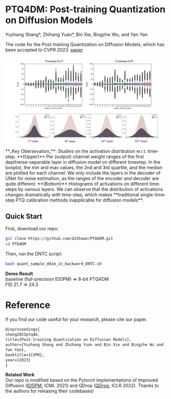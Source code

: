 # PTQ4DM: Post-training Quantization on Diffusion Models    
Yuzhang Shang*, Zhihang Yuan*, Bin Xie, Bingzhe Wu, and Yan Yan    

The code for the Post-training Quantization on Diffusion Models, which has been accepted to CVPR 2023. [paper](https://arxiv.org/abs/2211.15736)

<img src="activation_hist.png" width="700">    
**_Key Obersevation_**: Studies on the activation distribution w.r.t. time-step. **(Upper)** Per (output) channel weight ranges of the first depthwise-separable layer in diffusion model on different timestep. In the boxplot, the min and max values, the 2nd and 3rd quartile, and the median are plotted for each channel. We only include the layers in the decoder of UNet for noise estimation, as the ranges of the encoder and decoder are quite different. **(Bottom)** Histograms of activations on different time-steps by various layers. We can observe that the distribution of activations changes dramatically with time-step, which makes **traditional single-time-step PTQ calibration methods inapplicable for diffusion models**.

## Quick Start
First, download our repo:
```bash
git clone https://github.com/42Shawn/PTQ4DM.git
cd PTQ4DM
```
Then, run the DNTC script:
```bash
bash quant_sample_ddim_in_backword_DNTC.sh
```

**Demo Result**   
baseline (full-precision IDDPM) => 8-bit PTQ4DM    
           FID 21.7 => 24.3

# Reference
If you find our code useful for your research, please cite our paper.
```
@inproceedings{
shang2023ptqdm,
title={Post-training Quantization on Diffusion Models},
author={Yuzhang Shang and Zhihang Yuan and Bin Xie and Bingzhe Wu and Yan Yan},
booktitle={CVPR},
year={2023}
}
```

**Related Work**    
Our repo is modified based on the Pytorch implementations of Improved Diffusion ([IDDPM](https://github.com/openai/improved-diffusion), ICML 2021) and QDrop ([QDrop](https://github.com/wimh966/QDrop), ICLR 2022). Thanks to the authors for releasing their codebases!
